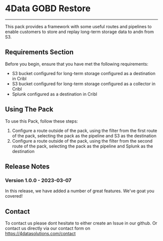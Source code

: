 # 4Data GOBD Restore
----

This pack provides a framework with some useful routes and pipelines to enable customers to store and replay long-term storage data to andn from S3.


## Requirements Section

Before you begin, ensure that you have met the following requirements:

* S3 bucket configured for long-term storage configured as a destination in Cribl
* S3 bucket configured for long-term storage configured as a collector in Cribl
* Splunk configured as a destination in Cribl

## Using The Pack

To use this Pack, follow these steps:

1. Configure a route outside of the pack, using the filter from the first route of the pack, selecting the pack as the pipeline and S3 as the destination
2. Configure a route outside of the pack, using the filter from the second route of the pack, selecting the pack as the pipeline and Splunk as the destination

## Release Notes

### Version 1.0.0 - 2023-03-07
In this release, we have added a number of great features. We've goat you covered!

## Contact
To contact us please dont hesitate to either create an Issue in our github. Or contact us directly via our contact form on https://4datasolutions.com/contact 

